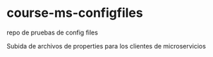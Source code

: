 # course-ms-configfiles
repo de pruebas de config files

Subida de archivos de properties para los clientes de microservicios
